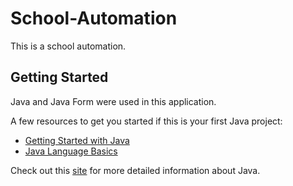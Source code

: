 # School-Automation

This is a school automation.

## Getting Started

Java and Java Form were used in this application.

A few resources to get you started if this is your first Java project:

- [Getting Started with Java](https://dev.java/learn/getting-started/)
- [Java Language Basics](https://dev.java/learn/language-basics/)

Check out this [site](https://dev.java/) for more detailed information about Java.
